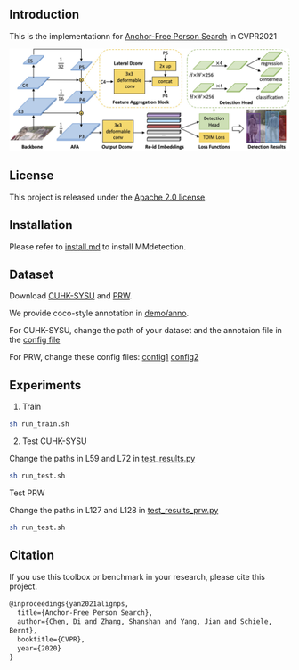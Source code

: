 
## Introduction

This is the implementationn for [Anchor-Free Person Search](https://arxiv.org/abs/2103.11617) in CVPR2021

![demo image](demo/arch.jpg)


## License

This project is released under the [Apache 2.0 license](LICENSE).


## Installation

Please refer to [install.md](docs/install.md) to install MMdetection.


## Dataset

Download [CUHK-SYSU](https://github.com/ShuangLI59/person_search) and [PRW](https://github.com/liangzheng06/PRW-baseline).

We provide coco-style annotation in [demo/anno](demo/anno).

For CUHK-SYSU, change the path of your dataset and the annotaion file in the [config file](configs/_base_/datasets/cuhk_detection_1000.py)

For PRW, change these config files: [config1](configs/fcos/prw_base_focal_labelnorm_sub_ldcn_fg15_wd1-3.py) [config2](configs/fcos/prw_dcn_base_focal_labelnorm_sub_ldcn_fg15_wd7-4.py)



## Experiments
  1. Train

   ```bash
   sh run_train.sh
   ```
  2. Test CUHK-SYSU

  Change the paths in L59 and L72 in [test_results.py](tools/test_results.py)

   ```bash
   sh run_test.sh
   ```
   Test PRW

   Change the paths in L127 and L128 in [test_results_prw.py](tools/test_results_prw.py)

   ```bash
   sh run_test.sh
   ```


## Citation

If you use this toolbox or benchmark in your research, please cite this project.

```
@inproceedings{yan2021alignps,
  title={Anchor-Free Person Search},
  author={Chen, Di and Zhang, Shanshan and Yang, Jian and Schiele, Bernt},
  booktitle={CVPR},
  year={2020}
}
```

